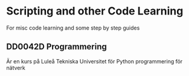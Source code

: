 # Scripting and other Code Learning
For misc code learning and some step by step guides

## DD0042D Programmering
Är en kurs på Luleå Tekniska Universitet för Python programmering för nätverk